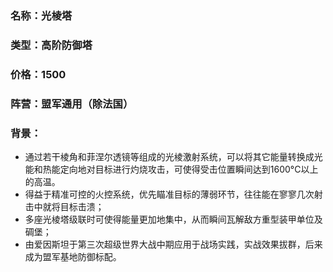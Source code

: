 ### 名称：光棱塔
### 类型：高阶防御塔
### 价格：1500
### 阵营：盟军通用（除法国）
### 背景：
* 通过若干棱角和菲涅尔透镜等组成的光棱激射系统，可以将其它能量转换成光能和热能定向地对目标进行灼烧攻击，可使得受击位置瞬间达到1600°C以上的高温。
* 得益于精准可控的火控系统，优先瞄准目标的薄弱环节，往往能在寥寥几次射击中就将目标击溃；
* 多座光棱塔级联时可使得能量更加地集中，从而瞬间瓦解敌方重型装甲单位及碉堡；
* 由爱因斯坦于第三次超级世界大战中期应用于战场实践，实战效果拔群，后来成为盟军基地防御标配。
